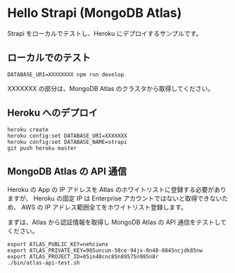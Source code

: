 # Hello Strapi (MongoDB Atlas)
Strapi をローカルでテストし、Heroku にデプロイするサンプルです。

## ローカルでのテスト
```
DATABASE_URI=XXXXXXXX npm run develop
```
XXXXXXX の部分は、MongoDB Atlas のクラスタから取得してください。

## Heroku へのデプロイ
```
heroku create
heroku config:set DATABASE_URI=XXXXXXX
heroku config:set DATABASE_NAME=strapi
git push heroku master
```

## MongoDB Atlas の API 通信
Heroku の App の IP アドレスを Atlas のホワイトリストに登録する必要がありますが、
Heroku の固定 IP は Enterprise アカウントではないと取得できないため、
AWS の IP アドレス範囲全てをホワイトリスト登録します。

まずは、Atlas から認証情報を取得し
MongoDB Atlas の API 通信をテストしてください。
```
export ATLAS_PUBLIC_KEY=nehciwnx
export ATLAS_PRIVATE_KEY=985uncun-58ce-94jx-0n48-0845ncjdk85nw
export ATLAS_PROJECT_ID=05in48cnc85n89575n985n8r
./bin/atlas-api-test.sh
```


